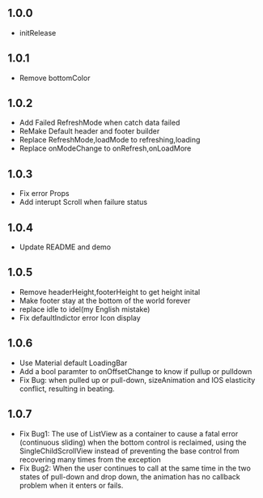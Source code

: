 ## 1.0.0

* initRelease

## 1.0.1

* Remove bottomColor

## 1.0.2
* Add Failed RefreshMode when catch data failed
* ReMake Default  header and footer builder
* Replace RefreshMode,loadMode to refreshing,loading
* Replace onModeChange to onRefresh,onLoadMore

## 1.0.3
* Fix error Props
* Add  interupt Scroll when failure status

## 1.0.4
* Update README and demo

## 1.0.5
* Remove headerHeight,footerHeight to get height inital
* Make footer stay at the bottom of the world forever
* replace idle to idel(my English mistake)
* Fix defaultIndictor error Icon display

## 1.0.6
* Use Material default LoadingBar
* Add a bool paramter to onOffsetChange to know if pullup or pulldown
* Fix Bug: when pulled up or pull-down, sizeAnimation and IOS elasticity conflict, resulting in beating.

## 1.0.7
* Fix Bug1: The use of ListView as a container to cause a fatal error (continuous sliding) when the bottom control is reclaimed, using the SingleChildScrollView instead of preventing the base control from recovering many times from the exception
* Fix Bug2: When the user continues to call at the same time in the two states of pull-down and drop down, the animation has no callback problem when it enters or fails.